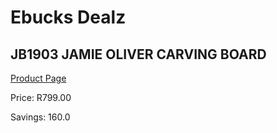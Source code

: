 
# Ebucks Dealz
## JB1903 JAMIE OLIVER CARVING BOARD
[Product Page](https://www.ebucks.com/web/shop/productSelected.do?prodId=1136070535&catId=704983235)

Price: R799.00

Savings: 160.0


	